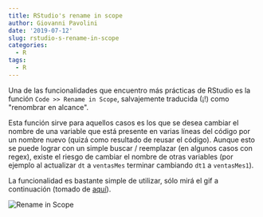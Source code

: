 ```yaml
---
title: RStudio's rename in scope
author: Giovanni Pavolini
date: '2019-07-12'
slug: rstudio-s-rename-in-scope
categories:
  - R
tags:
  - R
---
```


Una de las funcionalidades que encuentro más prácticas de RStudio es la función `Code >> Rename in Scope`, salvajemente traducida (¡!) como "renombrar en alcance".

Esta función sirve para aquellos casos es los que se desea cambiar el nombre de una variable que está presente en varias líneas del código por un nombre nuevo (quizá como resultado de reusar el código). Aunque esto se puede lograr con un simple buscar / reemplazar (en algunos casos con regex), existe el riesgo de cambiar el nombre de otras variables (por ejemplo al actualizar `dt` a `ventasMes` terminar cambiando `dt1` a `ventasMes1`).

La funcionalidad es bastante simple de utilizar, sólo mirá el gif a continuación (tomado de [aquí](https://rviews.rstudio.com/2016/11/11/easy-tricks-you-mightve-missed/)).

![Rename in Scope](/post/2019-07-12-rstudio-s-rename-in-scope_files/tip_rename_in_scope.gif)